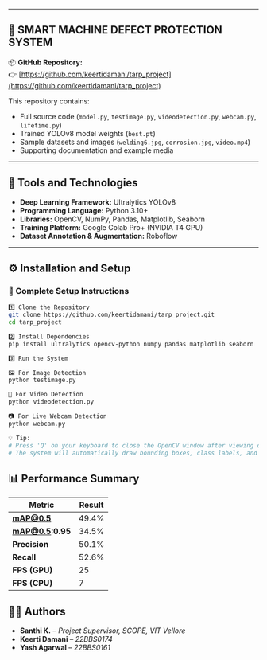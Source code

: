 
---

## 🧾 SMART MACHINE DEFECT PROTECTION SYSTEM
📦 **GitHub Repository:**  
👉 [https://github.com/keertidamani/tarp_project](https://github.com/keertidamani/tarp_project)

This repository contains:
- Full source code (`model.py`, `testimage.py`, `videodetection.py`, `webcam.py`, `lifetime.py`)  
- Trained YOLOv8 model weights (`best.pt`)  
- Sample datasets and images (`welding6.jpg`, `corrosion.jpg`, `video.mp4`)  
- Supporting documentation and example media  

---

## 🧠 Tools and Technologies
- **Deep Learning Framework:** Ultralytics YOLOv8  
- **Programming Language:** Python 3.10+  
- **Libraries:** OpenCV, NumPy, Pandas, Matplotlib, Seaborn  
- **Training Platform:** Google Colab Pro+ (NVIDIA T4 GPU)  
- **Dataset Annotation & Augmentation:** Roboflow  

---

## ⚙️ Installation and Setup

### 🧰 Complete Setup Instructions

```bash
1️⃣ Clone the Repository
git clone https://github.com/keertidamani/tarp_project.git
cd tarp_project

2️⃣ Install Dependencies
pip install ultralytics opencv-python numpy pandas matplotlib seaborn

3️⃣ Run the System

🖼️ For Image Detection
python testimage.py

🎥 For Video Detection
python videodetection.py

📷 For Live Webcam Detection
python webcam.py

💡 Tip:
# Press 'Q' on your keyboard to close the OpenCV window after viewing detections.
# The system will automatically draw bounding boxes, class labels, and confidence scores.
```
## 📊 Performance Summary
| Metric | Result |
|--------|---------|
| **mAP@0.5** | 49.4% |
| **mAP@0.5:0.95** | 34.5% |
| **Precision** | 50.1% |
| **Recall** | 52.6% |
| **FPS (GPU)** | 25 |
| **FPS (CPU)** | 7 |

## 🧑‍💻 Authors
- **Santhi K.** – *Project Supervisor, SCOPE, VIT Vellore*  
- **Keerti Damani** – *22BBS0174*  
- **Yash Agarwal** – *22BBS0161*  











